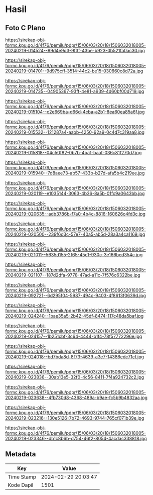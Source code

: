 # Hasil

## Foto C Plano

https://sirekap-obj-formc.kpu.go.id/4f76/pemilu/pdpr/15/06/03/20/18/1506032018005-20240219-014524--89d4e9d3-9f3f-43be-b923-0b521fa0ac30.jpg

https://sirekap-obj-formc.kpu.go.id/4f76/pemilu/pdpr/15/06/03/20/18/1506032018005-20240219-014701--9d975cff-3514-44c2-be15-030660c8d72a.jpg

https://sirekap-obj-formc.kpu.go.id/4f76/pemilu/pdpr/15/06/03/20/18/1506032018005-20240219-014735--04905367-93ff-4e81-a939-4d60bf00d719.jpg

https://sirekap-obj-formc.kpu.go.id/4f76/pemilu/pdpr/15/06/03/20/18/1506032018005-20240219-015104--c2e669ba-d66d-4cba-a2b1-8ea60ea85a6f.jpg

https://sirekap-obj-formc.kpu.go.id/4f76/pemilu/pdpr/15/06/03/20/18/1506032018005-20240219-015532--121287a4-aabb-4250-92a9-0c4d7c319aa8.jpg

https://sirekap-obj-formc.kpu.go.id/4f76/pemilu/pdpr/15/06/03/20/18/1506032018005-20240219-015818--04c50f82-0b7b-4ba1-baaf-036c81f270d7.jpg

https://sirekap-obj-formc.kpu.go.id/4f76/pemilu/pdpr/15/06/03/20/18/1506032018005-20240219-015940--7d8aee73-ab57-433b-b27d-afa5b4c219ee.jpg

https://sirekap-obj-formc.kpu.go.id/4f76/pemilu/pdpr/15/06/03/20/18/1506032018005-20240219-020119--e1035144-3063-4b36-8a5b-01fc9a0643bb.jpg

https://sirekap-obj-formc.kpu.go.id/4f76/pemilu/pdpr/15/06/03/20/18/1506032018005-20240219-020635--adb3786b-f7a0-4b4c-8816-160626c4fd3c.jpg

https://sirekap-obj-formc.kpu.go.id/4f76/pemilu/pdpr/15/06/03/20/18/1506032018005-20240219-020500--239f6d3c-57e7-40a5-ab5d-28a3a4ca1169.jpg

https://sirekap-obj-formc.kpu.go.id/4f76/pemilu/pdpr/15/06/03/20/18/1506032018005-20240219-021011--5635d155-2f65-45c1-930c-3e166bed354c.jpg

https://sirekap-obj-formc.kpu.go.id/4f76/pemilu/pdpr/15/06/03/20/18/1506032018005-20240219-021107--187d2dfa-9778-47ad-a11c-7f576c6322be.jpg

https://sirekap-obj-formc.kpu.go.id/4f76/pemilu/pdpr/15/06/03/20/18/1506032018005-20240219-092721--6d295f04-5987-494c-9403-4f8613f0639d.jpg

https://sirekap-obj-formc.kpu.go.id/4f76/pemilu/pdpr/15/06/03/20/18/1506032018005-20240219-024240--1bae35a5-2b42-45df-8474-117c48da5baf.jpg

https://sirekap-obj-formc.kpu.go.id/4f76/pemilu/pdpr/15/06/03/20/18/1506032018005-20240219-024157--1b251cbf-3c64-4444-b1f4-78f57772296e.jpg

https://sirekap-obj-formc.kpu.go.id/4f76/pemilu/pdpr/15/06/03/20/18/1506032018005-20240219-024018--bd7bda8d-8f73-4639-a3e7-14386edc71cf.jpg

https://sirekap-obj-formc.kpu.go.id/4f76/pemilu/pdpr/15/06/03/20/18/1506032018005-20240219-023836--30ab13e5-32f0-4c56-8411-7f4a924732c2.jpg

https://sirekap-obj-formc.kpu.go.id/4f76/pemilu/pdpr/15/06/03/20/18/1506032018005-20240219-023638--4fb730d8-4368-489a-b9ae-fc5b9b4832aa.jpg

https://sirekap-obj-formc.kpu.go.id/4f76/pemilu/pdpr/15/06/03/20/18/1506032018005-20240219-023216--130e5126-7b72-4693-9744-765cf071b39e.jpg

https://sirekap-obj-formc.kpu.go.id/4f76/pemilu/pdpr/15/06/03/20/18/1506032018005-20240219-023346--db1c8b6b-d754-46f2-8054-4acdac338818.jpg


## Metadata

| Key        | Value               |
| ---------- | ------------------- |
| Time Stamp | 2024-02-29 20:03:47 |
| Kode Dapil | 1501                |




